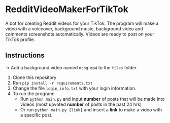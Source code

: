 # RedditVideoMakerForTikTok

A bot for creating Reddit videos for your TikTok. The program will make a video with a voiceover, background music, background video and comments screenshots automatically. Videos are ready to post on your TikTok profile.

## Instructions

&rarr; Add a background video named `mcbg.mp4` to the `files` folder.

1. Clone this repository
2. Run `pip install -r requirements.txt`
3. Change the file `login_info.txt` with your login information.
4. To run the program:
    - Run `python main.py` and input **number** of posts that will be made into videos (most upvoted **number** of posts in the past 24 hrs) 
    - Or run `python main.py [link]` and insert a **link** to make a video with a specific post.
